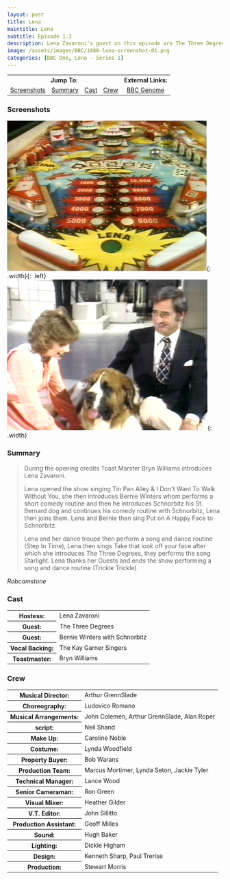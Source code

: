 ```yaml
---
layout: post
title: Lena
maintitle: Lena
subtitle: Episode 1.3
description: Lena Zavaroni's guest on this episode are The Three Degrees and Bernie Winters with Schnorbitz.
image: /assets/images/BBC/1980-lena-screenshot-01.png
categories: [BBC One, Lena - Series 1]
---
```


<table>
<tr align="center">
<th colspan="4">Jump To:</th>
<th>External Links:</th>
</tr>

<tr align="center">
<td><a href="#screenshots">Screenshots</a></td>
<td><a href="#summary">Summary</a></td>
<td><a href="#cast">Cast</a></td>
<td><a href="#crew">Crew</a></td>
<td><a href="https://genome.ch.bbc.co.uk/schedules/bbcone/london/1980-05-07#at-20.30">BBC Genome</a></td>
</tr>
</table>

### Screenshots
![](/assets/images/BBC/1980-lena-screenshot-01.png){: .width}{: .left}
![](/assets/images/BBC/1980-lena-screenshot-06.png){: .width}

### Summary
> During the opening credits Toast Marster Bryn Williams introduces Lena Zavaroni.
>
> Lena opened the show singing Tin Pan Alley &amp; I Don't Want To Walk Without You, she then introduces Bernie Winters whom performs a short comedy routine and then he introduces Schnorbitz his St. Bernard dog and continues his comedy routine with Schnorbitz, Lena then joins them. Lena and Bernie then sing Put on A Happy Face to Schnorbitz.
>
> Lena and her dance troupe then perform a song and dance routine (Step In Time), Lena then sings Take that look off your face after which she introduces The Three Degrees, they performs the song Starlight. Lena thanks her Guests and ends the show performing a song and dance routine (Trickle Trickle).

<cite>Robcamstone</cite>

### Cast
<table>
<tr><th>Hostess:</th><td>Lena Zavaroni</td></tr>
<tr><th>Guest:</th><td>The Three Degrees</td></tr>
<tr><th>Guest:</th><td>Bernie Winters with Schnorbitz</td></tr>
<tr><th>Vocal Backing:</th><td>The Kay Garner Singers</td></tr>
<tr><th>Toastmaster:</th><td>Bryn Williams</td></tr>
</table>

### Crew
<table>
<tr><th>Musical Director:</th><td>Arthur GrennSlade</td></tr>

<tr><th>Choreography:</th><td>Ludovico Romano</td></tr>

<tr><th>Musical Arrangements:</th><td>John Colemen, Arthur GrennSlade, Alan Roper</td></tr>

<tr><th>script:</th><td>Neil Shand</td></tr>

<tr><th>Make Up:</th><td>Caroline Noble</td></tr>

<tr><th>Costume:</th><td>Lynda Woodfield</td></tr>

<tr><th>Property Buyer:</th><td>Bob Warans</td></tr>

<tr><th>Production Team:</th><td>Marcus Mortimer, Lynda Seton, Jackie Tyler</td></tr>

<tr><th>Technical Manager:</th><td>Lance Wood</td></tr>

<tr><th>Senior Cameraman:</th><td>Ron Green</td></tr>

<tr><th>Visual Mixer:</th><td>Heather Gilder</td></tr>

<tr><th>V.T. Editor:</th><td>John Sillitto</td></tr>

<tr><th>Production Assistant:</th><td>Geoff Milles</td></tr>

<tr><th>Sound:</th><td>Hugh Baker</td></tr>

<tr><th>Lighting:</th><td>Dickie Higham</td></tr>

<tr><th>Design:</th><td>Kenneth Sharp, Paul Trerise</td></tr>

<tr><th>Production:</th><td>Stewart Morris</td></tr>
</table>

<style>
.width {width:49.32%; height:auto;}
</style>

